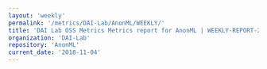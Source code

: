 ```yaml
---
layout: 'weekly'
permalink: '/metrics/DAI-Lab/AnonML/WEEKLY/'
title: 'DAI Lab OSS Metrics Metrics report for AnonML | WEEKLY-REPORT-2018-11-04'
organization: 'DAI-Lab'
repository: 'AnonML'
current_date: '2018-11-04'
---
```

